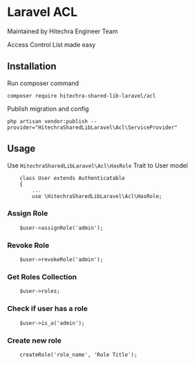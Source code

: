# Laravel ACL

Maintained by Hitechra Engineer Team

Access Control List made easy

## Installation

Run composer command

`composer require hitechra-shared-lib-laravel/acl`

Publish migration and config

`php artisan vendor:publish --provider="HitechraSharedLibLaravel\Acl\ServiceProvider"`

## Usage

Use `HitechraSharedLibLaravel\Acl\HasRole` Trait to User model

```
    class User extends Authenticatable
    {
        ...
        use \HitechraSharedLibLaravel\Acl\HasRole;
```

### Assign Role
```
    $user->assignRole('admin');
```

### Revoke Role
```
    $user->revokeRole('admin');
```

### Get Roles Collection
```
    $user->roles;
```

### Check if user has a role
```
    $user->is_a('admin');
```

### Create new role
```
    createRole('role_name', 'Role Title');
```
